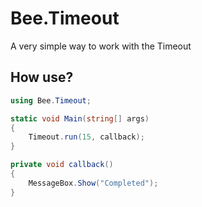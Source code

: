 # Bee.Timeout
A very simple way to work with the Timeout

## How use?

```csharp
using Bee.Timeout;

static void Main(string[] args)
{
    Timeout.run(15, callback);
}

private void callback()
{
    MessageBox.Show("Completed");
}
```

